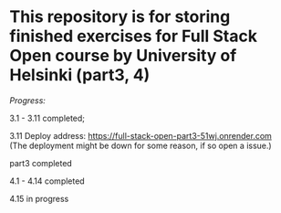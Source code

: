 # This repository is for storing finished exercises for Full Stack Open course by University of Helsinki (part3, 4)

*Progress:*  

3.1 - 3.11 completed;

3.11 Deploy address: <https://full-stack-open-part3-51wj.onrender.com>  
(The deployment might be down for some reason, if so open a issue.)

part3 completed

4.1 - 4.14 completed

4.15 in progress
